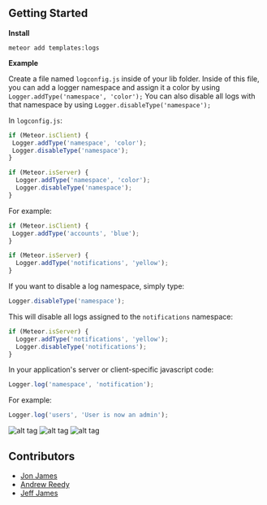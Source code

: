 ## Getting Started

**Install**

```
meteor add templates:logs
```
**Example**

Create a file named `logconfig.js` inside of your lib folder. 
Inside of this file, you can add a logger namespace and assign it a color by using `Logger.addType('namespace', 'color');`
You can also disable all logs with that namespace by using `Logger.disableType('namespace');` 

In `logconfig.js`: 
```javascript
if (Meteor.isClient) {
 Logger.addType('namespace', 'color');
 Logger.disableType('namespace');
}

if (Meteor.isServer) {
  Logger.addType('namespace', 'color');
  Logger.disableType('namespace');
}
```
For example: 
```javascript
if (Meteor.isClient) {
 Logger.addType('accounts', 'blue');
}

if (Meteor.isServer) {
  Logger.addType('notifications', 'yellow');
}
```
If you want to disable a log namespace, simply type: 
```javascript
Logger.disableType('namespace');
```
This will disable all logs assigned to the `notifications` namespace: 
```javascript
if (Meteor.isServer) {
  Logger.addType('notifications', 'yellow');
  Logger.disableType('notifications');
}
```

In your application's server or client-specific javascript code:
```javascript
Logger.log('namespace', 'notification');
```
For example:
```javascript
Logger.log('users', 'User is now an admin');
```

![alt tag](http://i.imgur.com/YtOs9sF.png)
![alt tag](http://i.imgur.com/YRRrf9i.png)
![alt tag](http://i.imgur.com/btzA3Pi.png)


Contributors
------------

* [Jon James](http://github.com/jonjamz)
* [Andrew Reedy](http://github.com/andrewreedy)
* [Jeff James](http://github.com/jwjames)
